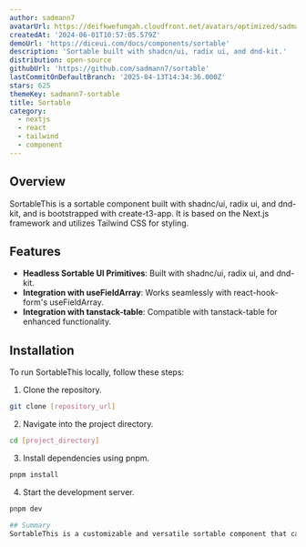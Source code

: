 ```yaml
---
author: sadmann7
avatarUrl: https://deifkwefumgah.cloudfront.net/avatars/optimized/sadmann7-sortable-avatar-128.webp
createdAt: '2024-06-01T10:57:05.579Z'
demoUrl: 'https://diceui.com/docs/components/sortable'
description: 'Sortable built with shadcn/ui, radix ui, and dnd-kit.'
distribution: open-source
githubUrl: 'https://github.com/sadmann7/sortable'
lastCommitOnDefaultBranch: '2025-04-13T14:34:36.000Z'
stars: 625
themeKey: sadmann7-sortable
title: Sortable
category:
  - nextjs
  - react
  - tailwind
  - component
---
```

## Overview
SortableThis is a sortable component built with shadnc/ui, radix ui, and dnd-kit, and is bootstrapped with create-t3-app. It is based on the Next.js framework and utilizes Tailwind CSS for styling.

## Features
- **Headless Sortable UI Primitives**: Built with shadnc/ui, radix ui, and dnd-kit.
- **Integration with useFieldArray**: Works seamlessly with react-hook-form's useFieldArray.
- **Integration with tanstack-table**: Compatible with tanstack-table for enhanced functionality.

## Installation
To run SortableThis locally, follow these steps:
1. Clone the repository.
```bash
git clone [repository_url]
```
2. Navigate into the project directory.
```bash
cd [project_directory]
```
3. Install dependencies using pnpm.
```bash
pnpm install
```
4. Start the development server.
```bash
pnpm dev

## Summary
SortableThis is a customizable and versatile sortable component that can be easily integrated with react-hook-form's useFieldArray and tanstack-table. It leverages a tech stack that includes shadnc/ui, radix ui, dnd-kit, Next.js, and Tailwind CSS. Deploying SortableThis is facilitated through the deployment guides available for Vercel, Netlify, and Docker.
